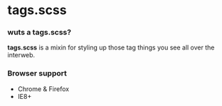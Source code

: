 tags.scss
====
### wuts a tags.scss?
**tags.scss** is a mixin for styling up those tag things you see all over the interweb.

### Browser support
- Chrome & Firefox
- IE8+
